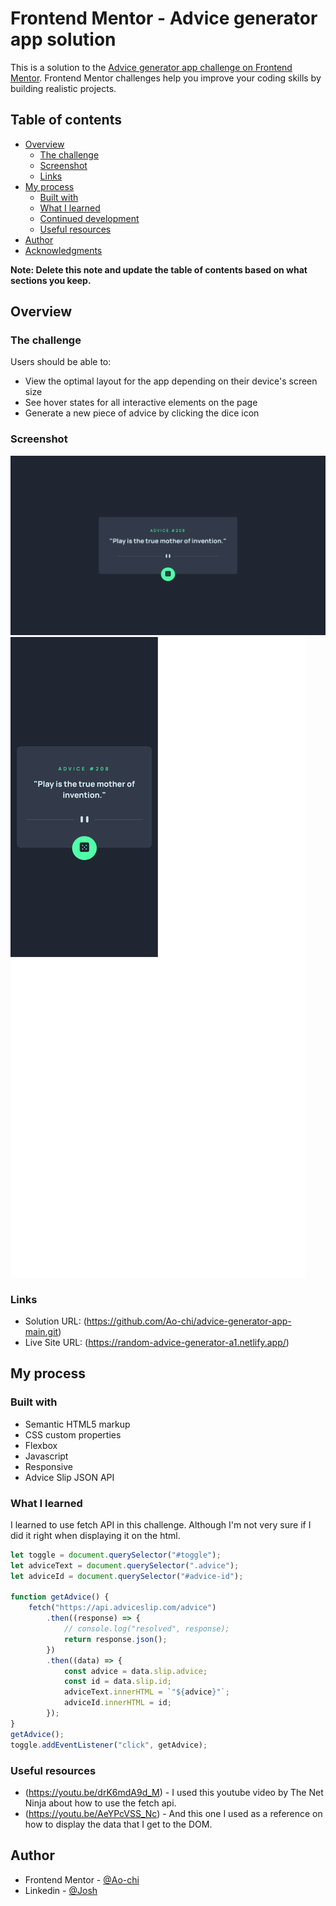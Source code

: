 # Frontend Mentor - Advice generator app solution

This is a solution to the [Advice generator app challenge on Frontend Mentor](https://www.frontendmentor.io/challenges/advice-generator-app-QdUG-13db). Frontend Mentor challenges help you improve your coding skills by building realistic projects.

## Table of contents

-   [Overview](#overview)
    -   [The challenge](#the-challenge)
    -   [Screenshot](#screenshot)
    -   [Links](#links)
-   [My process](#my-process)
    -   [Built with](#built-with)
    -   [What I learned](#what-i-learned)
    -   [Continued development](#continued-development)
    -   [Useful resources](#useful-resources)
-   [Author](#author)
-   [Acknowledgments](#acknowledgments)

**Note: Delete this note and update the table of contents based on what sections you keep.**

## Overview

### The challenge

Users should be able to:

-   View the optimal layout for the app depending on their device's screen size
-   See hover states for all interactive elements on the page
-   Generate a new piece of advice by clicking the dice icon

### Screenshot

![](./screenshots/desktop.png)
![](./screenshots/mobile.png)

### Links

-   Solution URL: (https://github.com/Ao-chi/advice-generator-app-main.git)
-   Live Site URL: (https://random-advice-generator-a1.netlify.app/)

## My process

### Built with

-   Semantic HTML5 markup
-   CSS custom properties
-   Flexbox
-   Javascript
-   Responsive
-   Advice Slip JSON API

### What I learned

I learned to use fetch API in this challenge. Although I'm not very sure if I did it right when displaying it on the html.

```js
let toggle = document.querySelector("#toggle");
let adviceText = document.querySelector(".advice");
let adviceId = document.querySelector("#advice-id");

function getAdvice() {
    fetch("https://api.adviceslip.com/advice")
        .then((response) => {
            // console.log("resolved", response);
            return response.json();
        })
        .then((data) => {
            const advice = data.slip.advice;
            const id = data.slip.id;
            adviceText.innerHTML = `"${advice}"`;
            adviceId.innerHTML = id;
        });
}
getAdvice();
toggle.addEventListener("click", getAdvice);
```

### Useful resources

-   (https://youtu.be/drK6mdA9d_M) - I used this youtube video by The Net Ninja about how to use the fetch api.
-   (https://youtu.be/AeYPcVSS_Nc) - And this one I used as a reference on how to display the data that I get to the DOM.

## Author

-   Frontend Mentor - [@Ao-chi](https://www.frontendmentor.io/profile/Ao-chi)
-   Linkedin - [@Josh](robert-joshua-zulueta)
